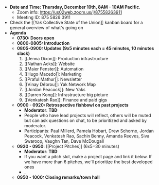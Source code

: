 - **Date and Time: Thursday, December 10th, 8AM - 10AM Pacific.**
    - Zoom info: https://us02web.zoom.us/j/87558263911
    - Meeting ID: 875 5826 3911
- Check the [[Yak Collective State of the Union]] kanban board for a general overview of what's going on
- **Agenda**
    - **0730: Doors open**
    - **0800-0805: Introduction**
    - **0805-0900: Updates (9x5 minutes each = 45 minutes, 10 minutes slack)**
        1. [[Jenna Dixon]]: Production infrastructure
        2. [[Nathan Acks]]: Website
        3. [[Maier Fenster]]: Automation
        4. [[Hugo Macedo]]: Marketing
        5. [[Praful Mathur]]: Newsletter
        6. [[Vinay Débrou]]: Yak Network Map
        7. [[Jordan Peacock]]: New Yaks
        8. [[Darren Kong]]: Infrastructure big picture
        9. [[Venkatesh Rao]]: Finance and paid gigs
    - **0900 - 0920: Retrospective fishbowl on past projects**
        - **Moderator: TBD** 
        - People who have lead projects will reflect, others will be muted but can ask questions on chat, to be prioritized and asked by moderator.
        - Participants: Paul Millerd, Pamela Hobart, Drew Schorno, Jordan Peacock, Venkatesh Rao, Sachin Benny, Amanda Reeves, Siva Swaroop, Vaughn Tan, Dave McDougall
    - **0920 - 0950**: [[Project Pitches]] (6x5=30 minutes)
        - **Moderator: TBD**
        - If you want a pitch slot, make a project page and link it below. If we have more than 6 pitches, we'll prioritize the best developed ones
        - .
    - **0950 - 1000: Closing remarks/town hall**
